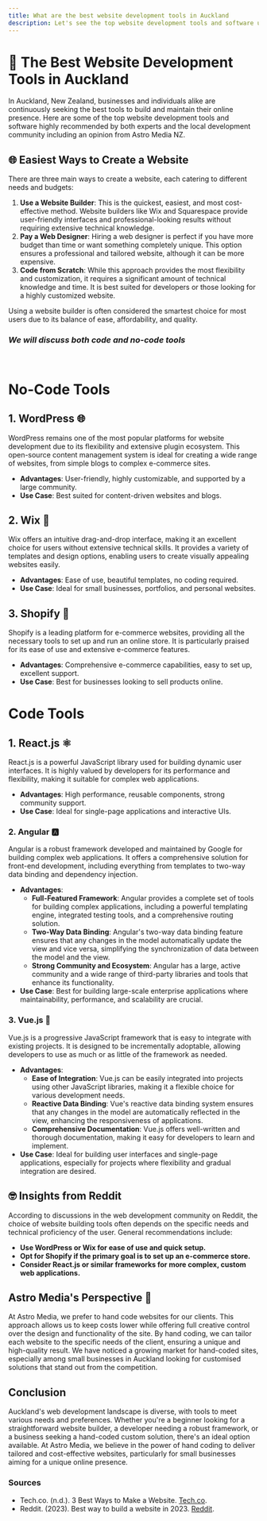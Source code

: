 ```yaml
---
title: What are the best website development tools in Auckland
description: Let's see the top website development tools and software used in Auckland, New Zealand, including WordPress, Wix, Squarespace, Shopify, and React.js. This guide highlights the best options for creating professional and user-friendly websites, incorporating insights from both experts and the web development community on Reddit. Learn why using a website builder is the smartest choice for most users.
---
```


# 🌟 The Best Website Development Tools in Auckland

In Auckland, New Zealand, businesses and individuals alike are continuously seeking the best tools to build and maintain their online presence. Here are some of the top website development tools and software highly recommended by both experts and the local development community including an opinion from Astro Media NZ.

## 🌐 Easiest Ways to Create a Website

There are three main ways to create a website, each catering to different needs and budgets:

1. **Use a Website Builder**: This is the quickest, easiest, and most cost-effective method. Website builders like Wix and Squarespace provide user-friendly interfaces and professional-looking results without requiring extensive technical knowledge.
2. **Pay a Web Designer**: Hiring a web designer is perfect if you have more budget than time or want something completely unique. This option ensures a professional and tailored website, although it can be more expensive.
3. **Code from Scratch**: While this approach provides the most flexibility and customization, it requires a significant amount of technical knowledge and time. It is best suited for developers or those looking for a highly customized website.

Using a website builder is often considered the smartest choice for most users due to its balance of ease, affordability, and quality.

### <em>We will discuss both code and no-code tools</em>

<br/>

# No-Code Tools

## 1. **WordPress** 🌐

WordPress remains one of the most popular platforms for website development due to its flexibility and extensive plugin ecosystem. This open-source content management system is ideal for creating a wide range of websites, from simple blogs to complex e-commerce sites.

- **Advantages**: User-friendly, highly customizable, and supported by a large community.
- **Use Case**: Best suited for content-driven websites and blogs.

## 2. **Wix** 🎨

Wix offers an intuitive drag-and-drop interface, making it an excellent choice for users without extensive technical skills. It provides a variety of templates and design options, enabling users to create visually appealing websites easily.

- **Advantages**: Ease of use, beautiful templates, no coding required.
- **Use Case**: Ideal for small businesses, portfolios, and personal websites.

## 3. **Shopify** 🛒

Shopify is a leading platform for e-commerce websites, providing all the necessary tools to set up and run an online store. It is particularly praised for its ease of use and extensive e-commerce features.

- **Advantages**: Comprehensive e-commerce capabilities, easy to set up, excellent support.
- **Use Case**: Best for businesses looking to sell products online.

# Code Tools

## 1. **React.js** ⚛️

React.js is a powerful JavaScript library used for building dynamic user interfaces. It is highly valued by developers for its performance and flexibility, making it suitable for complex web applications.

- **Advantages**: High performance, reusable components, strong community support.
- **Use Case**: Ideal for single-page applications and interactive UIs.

### 2. **Angular** 🅰️

Angular is a robust framework developed and maintained by Google for building complex web applications. It offers a comprehensive solution for front-end development, including everything from templates to two-way data binding and dependency injection.

- **Advantages**:
  - **Full-Featured Framework**: Angular provides a complete set of tools for building complex applications, including a powerful templating engine, integrated testing tools, and a comprehensive routing solution.
  - **Two-Way Data Binding**: Angular's two-way data binding feature ensures that any changes in the model automatically update the view and vice versa, simplifying the synchronization of data between the model and the view.
  - **Strong Community and Ecosystem**: Angular has a large, active community and a wide range of third-party libraries and tools that enhance its functionality.
- **Use Case**: Best for building large-scale enterprise applications where maintainability, performance, and scalability are crucial.

### 3. **Vue.js** 🚀

Vue.js is a progressive JavaScript framework that is easy to integrate with existing projects. It is designed to be incrementally adoptable, allowing developers to use as much or as little of the framework as needed.

- **Advantages**:
  - **Ease of Integration**: Vue.js can be easily integrated into projects using other JavaScript libraries, making it a flexible choice for various development needs.
  - **Reactive Data Binding**: Vue's reactive data binding system ensures that any changes in the model are automatically reflected in the view, enhancing the responsiveness of applications.
  - **Comprehensive Documentation**: Vue.js offers well-written and thorough documentation, making it easy for developers to learn and implement.
- **Use Case**: Ideal for building user interfaces and single-page applications, especially for projects where flexibility and gradual integration are desired.

## 🤓 Insights from Reddit

According to discussions in the web development community on Reddit, the choice of website building tools often depends on the specific needs and technical proficiency of the user. General recommendations include:

- **Use WordPress or Wix for ease of use and quick setup.**
- **Opt for Shopify if the primary goal is to set up an e-commerce store.**
- **Consider React.js or similar frameworks for more complex, custom web applications.**

## Astro Media's Perspective 🚀

At Astro Media, we prefer to hand code websites for our clients. This approach allows us to keep costs lower while offering full creative control over the design and functionality of the site. By hand coding, we can tailor each website to the specific needs of the client, ensuring a unique and high-quality result. We have noticed a growing market for hand-coded sites, especially among small businesses in Auckland looking for customised solutions that stand out from the competition.

## Conclusion

Auckland's web development landscape is diverse, with tools to meet various needs and preferences. Whether you're a beginner looking for a straightforward website builder, a developer needing a robust framework, or a business seeking a hand-coded custom solution, there's an ideal option available. At Astro Media, we believe in the power of hand coding to deliver tailored and cost-effective websites, particularly for small businesses aiming for a unique online presence.

### Sources

- Tech.co. (n.d.). 3 Best Ways to Make a Website. [Tech.co](https://tech.co/website-builders/3-best-ways-make-website).
- Reddit. (2023). Best way to build a website in 2023. [Reddit](https://www.reddit.com/r/webdev/comments/175i6w5/best_way_to_build_a_website_in_2023/).
